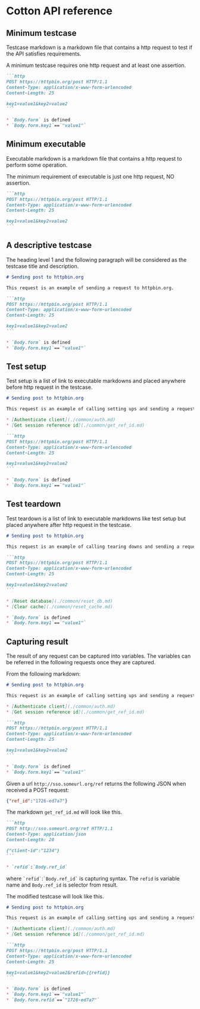 # Cotton API reference

## Minimum testcase

Testcase markdown is a markdown file that contains a http request to test if the API satisfies requirements.

A minimum testcase requires one http request and at least one assertion.

~~~markdown
```http
POST https://httpbin.org/post HTTP/1.1
Content-Type: application/x-www-form-urlencoded
Content-Length: 25

key1=value1&key2=value2
```

* `Body.form` is defined
* `Body.form.key1`==`"value1"`
~~~

## Minimum executable

Executable markdown is a markdown file that contains a http request to perform some operation.

The minimum requirement of executable is just one http request, NO assertion.

~~~markdown
```http
POST https://httpbin.org/post HTTP/1.1
Content-Type: application/x-www-form-urlencoded
Content-Length: 25

key1=value1&key2=value2
```
~~~

## A descriptive testcase

The heading level 1 and the following paragraph will be considered as the testcase title and description.

~~~markdown
# Sending post to httpbin.org

This request is an example of sending a request to httpbin.org.

```http
POST https://httpbin.org/post HTTP/1.1
Content-Type: application/x-www-form-urlencoded
Content-Length: 25

key1=value1&key2=value2
```

* `Body.form` is defined
* `Body.form.key1`==`"value1"`
~~~

## Test setup

Test setup is a list of link to executable markdowns and placed anywhere before http request in the testcase.

~~~markdown
# Sending post to httpbin.org

This request is an example of calling setting ups and sending a request to httpbin.org.

* [Authenticate client](./common/auth.md)
* [Get session reference id](./common/get_ref_id.md)

```http
POST https://httpbin.org/post HTTP/1.1
Content-Type: application/x-www-form-urlencoded
Content-Length: 25

key1=value1&key2=value2
```

* `Body.form` is defined
* `Body.form.key1`==`"value1"`
~~~

## Test teardown

Test teardown is a list of link to executable markdowns like test setup but placed anywhere after http request in the testcase.

~~~markdown
# Sending post to httpbin.org

This request is an example of calling tearing downs and sending a request to httpbin.org.

```http
POST https://httpbin.org/post HTTP/1.1
Content-Type: application/x-www-form-urlencoded
Content-Length: 25

key1=value1&key2=value2
```

* [Reset database](./common/reset_db.md)
* [Clear cache](./common/reset_cache.md)

* `Body.form` is defined
* `Body.form.key1`==`"value1"`
~~~

## Capturing result

The result of any request can be captured into variables. The variables can be referred in the following requests once they are captured.

From the following markdown:

~~~markdown
# Sending post to httpbin.org

This request is an example of calling setting ups and sending a request to httpbin.org.

* [Authenticate client](./common/auth.md)
* [Get session reference id](./common/get_ref_id.md)

```http
POST https://httpbin.org/post HTTP/1.1
Content-Type: application/x-www-form-urlencoded
Content-Length: 25

key1=value1&key2=value2
```

* `Body.form` is defined
* `Body.form.key1`==`"value1"`
~~~

Given a url `http://sso.someurl.org/ref` returns the following JSON when received a POST request:

```json
{"ref_id":"1726-ed7a7"}
```

The markdown `get_ref_id.md` will look like this.

~~~markdown
```http
POST http://sso.someurl.org/ref HTTP/1.1
Content-Type: application/json
Content-Length: 20

{"client-id":"1234"}
```

* `refid`:`Body.ref_id`
~~~

where `` `refid` ``:`` `Body.ref_id` `` is capturing syntax. The `refid` is variable name and `Body.ref_id` is selector from result.

The modified testcase will look like this.

~~~markdown
# Sending post to httpbin.org

This request is an example of calling setting ups and sending a request to httpbin.org.

* [Authenticate client](./common/auth.md)
* [Get session reference id](./common/get_ref_id.md)

```http
POST https://httpbin.org/post HTTP/1.1
Content-Type: application/x-www-form-urlencoded
Content-Length: 25

key1=value1&key2=value2&refid={{refid}}
```

* `Body.form` is defined
* `Body.form.key1`==`"value1"`
* `Body.form.refid`==`"1726-ed7a7"`
~~~